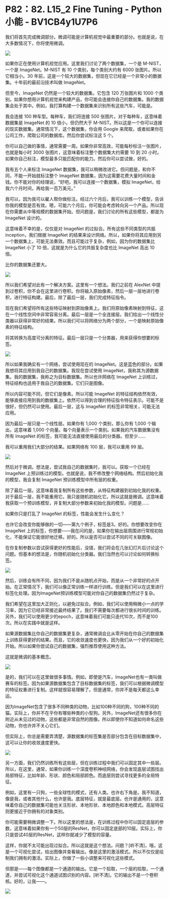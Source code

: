 # P82：82. L15_2 Fine Tuning - Python小能 - BV1CB4y1U7P6

我们将首先完成微调部分。微调可能是计算机视觉中最重要的部分。也就是说，在大多数情况下，你将使用微调。

![](img/49c134bb92d7ee64208221fdfcedcc44_1.png)

如果你正在使用计算机视觉应用。这里我们讨论了两个数据集，一个是 M-NIST，一个是 ImageNet。M-NIST 有 10 个类别，每个类别大约有 6000 张图片。所以它相当小。30 年前，这是一个较大的数据集，但现在它已经是一个非常小的数据集。十年前的最前沿技术叫做 ImageNet。

但至今，ImageNet 仍然是一个较大的数据集。它包含 120 万张图片和 1000 个类别。如果你想用计算机视觉来构建产品，你可能会连接你自己的数据集。我的数据集会处于其中。例如，我打算构建一个数据集来识别所有这些汽车，可能是。

我会连接 100 种车型。每种车，我们将连接 500 张图片。对于每种车，这意味着数据集是 ImageNet 的 10 倍小，但仍然大于 M-NIST。所以这是一个你可以连接的现实数据集。通常情况下，这个数据集，你会用 Google 来爬取，或者如果你在公司工作，爬取公司的数据库。然后你尝试标注这 5 个。

你可以自己做的事情，通常需要一周。如果你非常高效，可能每秒标注一张图片，也就是每小时 3000 张图片，这意味着标注整个数据集大约需要 10 到 20 小时。如果你自己标注，模型最多只能匹配你的能力。然后你可以尝试做，好的。

我有五个人来标注 ImageNet 数据集，我可以稍微改进它。但问题是，和你不同，不能一开始就标注整个 ImageNet 数据集，因为这需要花费大量时间和金钱。你不能对你的经理说，“好吧，我可以连接一个数据集，模拟 ImageNet，给我六个月时间，再给我一百万美元。”

我可以，因为我可以雇人帮你做标注。经过六个月后，我可以训练一个模型，告诉你我的模型是否有效。嗯，可能六个月后，你可能会考虑转向另一个产品。所以现在你需要从中等规模的数据集开始。但问题是，我们讨论的所有这些模型，都是为 ImageNet 设计的。

这意味着不幸的是，仅仅是对 ImageNet 的过拟合。所有这些不同类型的共振 inception，我们根据 ImageNet 的结果来设计网络。所以，如果你将其应用到另一个数据集上，可能无法奏效。而且可能过于复杂，例如，因为你的数据集比 ImageNet 小了 10 倍，这就是为什么它的共振复杂度也比 ImageNet 高出 10 倍。

比你的数据集还要大。

![](img/49c134bb92d7ee64208221fdfcedcc44_3.png)

所以我们希望对此有一个解决方案。这里有一个想法。我们之前在 AlexNet 中提到过卷积，你不会在这里进行卷积。你将输入原始像素，然后一层一层地进行卷积，进行特征构建。最后，除了最后一层，我们完成特征指令。

现在我们希望将所有这些特征映射到原始像素上。我们将原始像素映射到特征，这在一个线性空间中非常容易分离。最后一层是一个全连接层。我们给出一个线性分类器以获得非常好的结果。所以我们可以将网络分为两个部分，一个是映射原始像素的特征结构。

将其转换为高度可分离的特征。最后一层只是一个分类器，用来获得你想要的标签。

![](img/49c134bb92d7ee64208221fdfcedcc44_5.png)

所以如果我确实有一个网络，尝试使用现在的 ImageNet。这是蓝色的部分。如果我想将其应用到我自己的数据集。我现在尝试使用 ImageNet，我称其为源数据集。我的数据集，我称之为目标数据集。所以也许网络在 ImageNet 上训练过，特征结构也适用于我自己的数据集。它们只是图像。

所以内容可能不同，但它们是像素。所以可能 ImageNet 的特征结构依然有效，能够直接应用到我的数据集上。依然可以得到合理的特征指令特征表示。可能不是很好，但仍然可以使用。最后一层，这与 ImageNet 的标签非常相关，可能无法应用。

因为最后一层只是一个线性层。如果你有 1,000 个类别，那么你有 1,000 个输出，这意味着 1,000 个向量。每个向量表示一个类别。如果我的汽车数据集没有所有 ImageNet 的标签，我可能无法直接使用最后的分类器。但至少……

我可以重用我们大部分的结果。如果网络有 100 层，我可以重用 99 层。

![](img/49c134bb92d7ee64208221fdfcedcc44_7.png)

然后对于微调，想法是，尝试我自己的数据集时，我可以。获取一个已经在 ImageNet 上预训练过的模型。也就是说，我不修改整个网络结构。然后初始化我的模型，我会复制 ImageNet 预训练模型中所有层的权重。

除了最后一层。这意味着我复制所有这些参数，从特征构建器到初始化我的权重。对于最后一层，我不能重用它。我只是随机初始化它。所以这就是微调。这意味着我获取一个预训练模型，并复制大部分参数来初始化我的模型。问题是……

如果你只是打乱了 ImageNet 的标签，性能会发生什么变化？

也许它会改变你能够做的一切——第九个例子，标签是3。好的。你想要改变你在 ImageNet 上的标签，你想要——我在问的是，如果你在输出层周围进行常规初始化，不能保证它能很好地迁移。好的。所以是否可以尝试不同的可关联图像。

在你复制参数以尝试获得更好的性能后，没错，我们将会在几张幻灯片后讨论这个问题。但基本的想法是，你随机初始化分类器。我们当然也可以讨论如何转换标签。

![](img/49c134bb92d7ee64208221fdfcedcc44_9.png)

然后，训练会有所不同，因为我们不是从随机点开始，而是从一个非常好的点开始。在正常情况下，我们可以像正常训练一样进行训练。但是我们可以在这里进行标签化处理。因为ImageNet预训练模型可能对你自己的数据集仍然过于复杂。

我们希望在这里加大正则化，以避免过拟合。例如，我们可以使用稍微小一点的学习率，因为它已经非常接近最终结果了。我们不需要每次都进行很长时间的训练。另外，我们可以使用更少的epoch，这意味着我们可能只迭代10次，而不是100次。所以在实践中就是这样。

如果源数据集比你自己的数据集更复杂，通常微调会比从零开始在你自己的数据集上训练获得更好的结果。而且，它的收敛速度也更快，因为我们从一个好的初始化开始。所以如果你尝试自己的数据集，强烈推荐使用这种方法。

这就是微调的基本概念。

![](img/49c134bb92d7ee64208221fdfcedcc44_11.png)

是的，我们可以在这里做很多事情。例如，即使是汽车，ImageNet也有一类叫做赛车的标签。因为如果源数据集包含了目标数据集的标签，我们可以根据微调模型的特征权重进行复制。这样就很容易理解了。但是通常，你并不是每天都这么幸运。

因为ImageNet包含了很多不同种类的动物，比如100种不同的狗，100种不同的猫。实际上，你并不在乎你有哪些种类的小型狗。另外，ImageNet还有很多你在附近从未见过的动物，这些都是非常自然的图像。所以即使你不知道如何命名这些动物，你也许并不关心它们。

但实际上，你总是需要弄清楚，源数据集的标签集是否部分包含在目标数据集中，这可以让你的收敛速度更快。

![](img/49c134bb92d7ee64208221fdfcedcc44_13.png)

另一方面，我们仍然训练所有这些层，但在训练过程中我们可以固定其中一些层。所以，在这里，通常，如果你训练一个深度卷积神经网络，你会发现底层试图找出局部特征，比如年龄、形状、颜色和局部颜色。而底层则尝试寻找更多的全局特征。

例如，这里有一只狗，一些全球性的模式，还有人类。也许右下角是。我不知道，像是我，或者其他什么，也许是我。底层特征，就是最底层。也许是通用的，这意味着你自己的数据集可能也关注形状、本地形状、本地颜色和本地模式。高层特征则更接近于你拥有的对象类别。

你可能需要稍微调整一下。所以这里的想法是，在训练过程中你可以固定底层的参数，这意味着如果你有一个50层的ResNet，你可以固定底部的10层。实际上，你只是尝试40层的ResNet，这样你就减少了模型的容量。

这样，你就不太可能出现过拟合。所以这就是这个想法。问题？[听不清]，哦，这是一个可视化尝试，给出图像并查看输出。像是这里的激活模式。所以不仅仅是绘制我们拥有的激活。实际上，你做了一些小调整来可视化这些模式。

但那是——每个图像都是一个通道的输出。它是一个拾取，一个层的拾取，一个通道，并尝试可视化这个通道试图识别的内容。[听不清]。它的输出不是一个卷积核。好的，让我——。

![](img/49c134bb92d7ee64208221fdfcedcc44_15.png)
